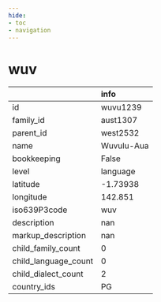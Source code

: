 ```yaml
---
hide:
- toc
- navigation
---
```

# wuv
|                      | info       |
|:---------------------|:-----------|
| id                   | wuvu1239   |
| family_id            | aust1307   |
| parent_id            | west2532   |
| name                 | Wuvulu-Aua |
| bookkeeping          | False      |
| level                | language   |
| latitude             | -1.73938   |
| longitude            | 142.851    |
| iso639P3code         | wuv        |
| description          | nan        |
| markup_description   | nan        |
| child_family_count   | 0          |
| child_language_count | 0          |
| child_dialect_count  | 2          |
| country_ids          | PG         |